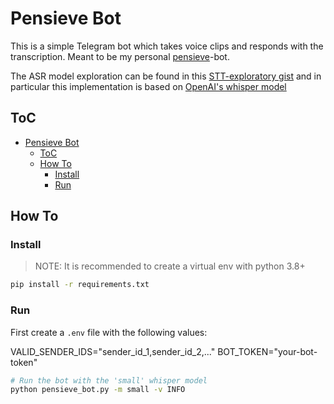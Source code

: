 # Pensieve Bot

This is a simple Telegram bot which takes voice clips and responds with the
transcription.
Meant to be my personal [pensieve](https://harrypotter.fandom.com/wiki/Pensieve)-bot.

The ASR model exploration can be found in this
[STT-exploratory gist](https://gist.github.com/jmrf/7711d1f833e49ba27e85c12edc316123)
and in particular this implementation is based on
[OpenAI's whisper model](https://github.com/openai/whisper)


## ToC

<!--ts-->
* [Pensieve Bot](#pensieve-bot)
   * [ToC](#toc)
   * [How To](#how-to)
      * [Install](#install)
      * [Run](#run)

<!-- Created by https://github.com/ekalinin/github-markdown-toc -->
<!-- Added by: ubuntu, at: Thu Sep 29 20:00:14 UTC 2022 -->

<!--te-->

## How To

### Install

> NOTE: It is recommended to create a virtual env with python 3.8+

```bash
pip install -r requirements.txt
```

### Run

First create a `.env` file with the following values:

VALID_SENDER_IDS="sender_id_1,sender_id_2,..."
BOT_TOKEN="your-bot-token"

```bash
# Run the bot with the 'small' whisper model
python pensieve_bot.py -m small -v INFO
```
